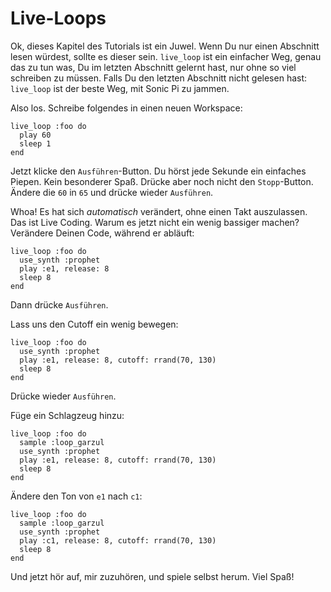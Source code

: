 # Live-Loops

Ok, dieses Kapitel des Tutorials ist ein Juwel. Wenn Du nur einen 
Abschnitt lesen würdest, sollte es dieser sein. `live_loop` ist ein 
einfacher Weg, genau das zu tun was, Du im letzten Abschnitt gelernt 
hast, nur ohne so viel schreiben zu müssen. Falls Du den letzten 
Abschnitt nicht gelesen hast: `live_loop` ist der beste Weg, mit Sonic 
Pi zu jammen.

Also los. Schreibe folgendes in einen neuen Workspace:

```
live_loop :foo do
  play 60
  sleep 1
end
```

Jetzt klicke den `Ausführen`-Button. Du hörst jede Sekunde ein einfaches
Piepen. Kein besonderer Spaß. Drücke aber noch nicht den `Stopp`-Button.
Ändere die `60` in `65` und drücke wieder `Ausführen`.

Whoa! Es hat sich *automatisch* verändert, ohne einen Takt auszulassen. 
Das ist Live Coding. Warum es jetzt nicht ein wenig bassiger machen? 
Verändere Deinen Code, während er abläuft:

```
live_loop :foo do
  use_synth :prophet
  play :e1, release: 8
  sleep 8
end
```

Dann drücke `Ausführen`.

Lass uns den Cutoff ein wenig bewegen:

```
live_loop :foo do
  use_synth :prophet
  play :e1, release: 8, cutoff: rrand(70, 130)
  sleep 8
end
```

Drücke wieder `Ausführen`.

Füge ein Schlagzeug hinzu:

```
live_loop :foo do
  sample :loop_garzul
  use_synth :prophet
  play :e1, release: 8, cutoff: rrand(70, 130)
  sleep 8
end
```

Ändere den Ton von `e1` nach `c1`:

```
live_loop :foo do
  sample :loop_garzul
  use_synth :prophet
  play :c1, release: 8, cutoff: rrand(70, 130)
  sleep 8
end
```

Und jetzt hör auf, mir zuzuhören, und spiele selbst herum. Viel Spaß!
